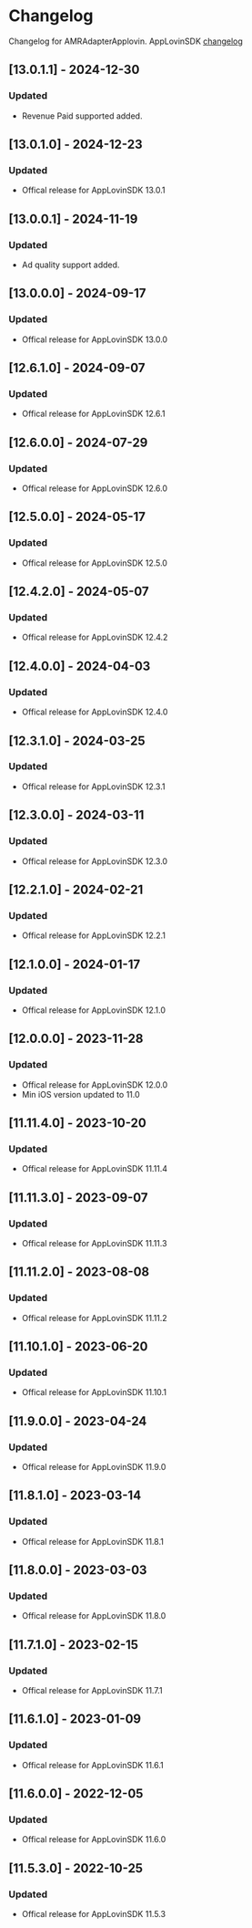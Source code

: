 # Changelog

Changelog for AMRAdapterApplovin. 
AppLovinSDK [changelog](https://dash.applovin.com/documentation/mediation/ios/changelog)


## [13.0.1.1] - 2024-12-30
### Updated
- Revenue Paid supported added.

## [13.0.1.0] - 2024-12-23
### Updated
- Offical release for AppLovinSDK 13.0.1

## [13.0.0.1] - 2024-11-19
### Updated
- Ad quality support added.

## [13.0.0.0] - 2024-09-17
### Updated
- Offical release for AppLovinSDK 13.0.0

## [12.6.1.0] - 2024-09-07
### Updated
- Offical release for AppLovinSDK 12.6.1

## [12.6.0.0] - 2024-07-29
### Updated
- Offical release for AppLovinSDK 12.6.0

## [12.5.0.0] - 2024-05-17
### Updated
- Offical release for AppLovinSDK 12.5.0

## [12.4.2.0] - 2024-05-07
### Updated
- Offical release for AppLovinSDK 12.4.2

## [12.4.0.0] - 2024-04-03
### Updated
- Offical release for AppLovinSDK 12.4.0

## [12.3.1.0] - 2024-03-25
### Updated
- Offical release for AppLovinSDK 12.3.1

## [12.3.0.0] - 2024-03-11
### Updated
- Offical release for AppLovinSDK 12.3.0

## [12.2.1.0] - 2024-02-21
### Updated
- Offical release for AppLovinSDK 12.2.1

## [12.1.0.0] - 2024-01-17
### Updated
- Offical release for AppLovinSDK 12.1.0

## [12.0.0.0] - 2023-11-28
### Updated
- Offical release for AppLovinSDK 12.0.0
- Min iOS version updated to 11.0

## [11.11.4.0] - 2023-10-20
### Updated
- Offical release for AppLovinSDK 11.11.4

## [11.11.3.0] - 2023-09-07
### Updated
- Offical release for AppLovinSDK 11.11.3

## [11.11.2.0] - 2023-08-08
### Updated
- Offical release for AppLovinSDK 11.11.2

## [11.10.1.0] - 2023-06-20
### Updated
- Offical release for AppLovinSDK 11.10.1

## [11.9.0.0] - 2023-04-24
### Updated
- Offical release for AppLovinSDK 11.9.0

## [11.8.1.0] - 2023-03-14
### Updated
- Offical release for AppLovinSDK 11.8.1

## [11.8.0.0] - 2023-03-03
### Updated
- Offical release for AppLovinSDK 11.8.0

## [11.7.1.0] - 2023-02-15
### Updated
- Offical release for AppLovinSDK 11.7.1

## [11.6.1.0] - 2023-01-09
### Updated
- Offical release for AppLovinSDK 11.6.1

## [11.6.0.0] - 2022-12-05
### Updated
- Offical release for AppLovinSDK 11.6.0

## [11.5.3.0] - 2022-10-25
### Updated
- Offical release for AppLovinSDK 11.5.3
